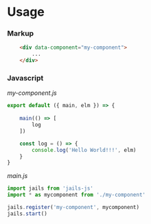 
# Usage

### Markup
```html 
    <div data-component="my-component">
        ...
    </div>
```

### Javascript
*my-component.js*

```js
export default ({ main, elm }) => {
    
    main(() => [
        log
    ])

    const log = () => {
        console.log('Hello World!!!', elm)
    }
}
```

*main.js*

```js
import jails from 'jails-js'
import * as mycomponent from './my-component'

jails.register('my-component', mycomponent)
jails.start()
```